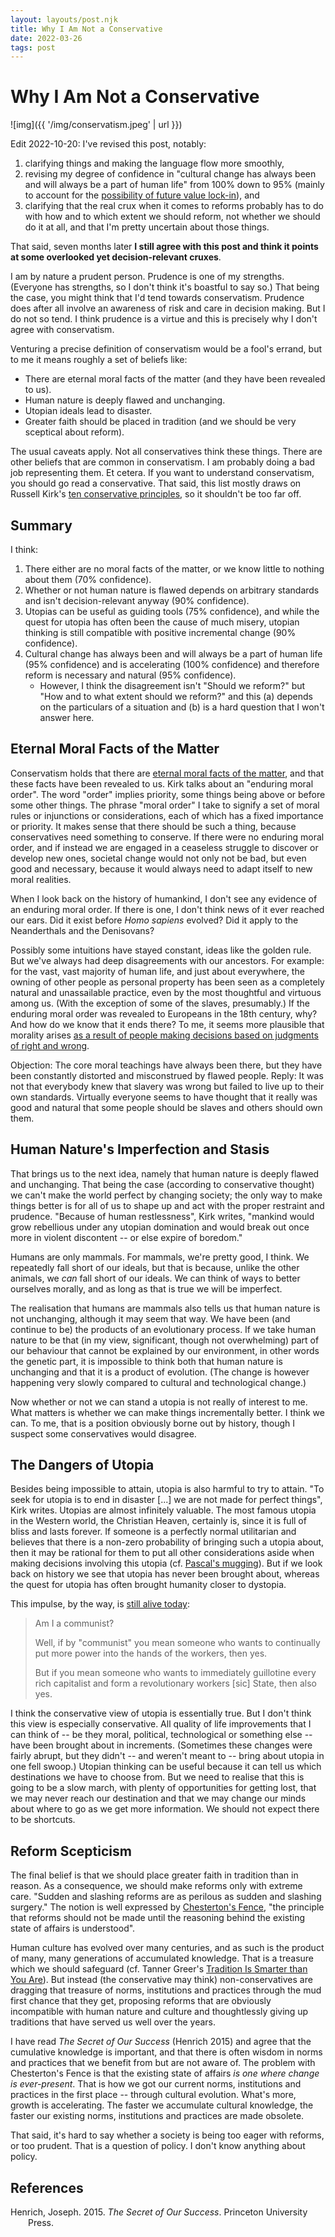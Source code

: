 ```yaml
---
layout: layouts/post.njk
title: Why I Am Not a Conservative
date: 2022-03-26
tags: post
---
```


# Why I Am Not a Conservative

![img]({{ '/img/conservatism.jpeg' | url }})

<div class="edit" id="org1ca336a">
<p>
Edit 2022-10-20: I've revised this post, notably:
</p>

<ol class="org-ol">
<li>clarifying things and making the language flow more smoothly,</li>
<li>revising my degree of confidence in "cultural change has always been and will always be a part of human life" from 100% down to 95% (mainly to account for the <a href="https://www.cold-takes.com/weak-point-in-most-important-century-lock-in/">possibility of future value lock-in</a>), and</li>
<li>clarifying that the real crux when it comes to reforms probably has to do with how and to which extent we should reform, not whether we should do it at all, and that I'm pretty uncertain about those things.</li>
</ol>

<p>
That said, seven months later <b>I still agree with this post and think it points at some overlooked yet decision-relevant cruxes</b>.
</p>

</div>

I am by nature a prudent person. Prudence is one of my strengths. (Everyone has strengths, so I don't think it's boastful to say so.) That being the case, you might think that I'd tend towards conservatism. Prudence does after all involve an awareness of risk and care in decision making. But I do not so tend. I think prudence is a virtue and this is precisely why I don't agree with conservatism.

Venturing a precise definition of conservatism would be a fool's errand, but to me it means roughly a set of beliefs like:

- There are eternal moral facts of the matter (and they have been revealed to us).
- Human nature is deeply flawed and unchanging.
- Utopian ideals lead to disaster.
- Greater faith should be placed in tradition (and we should be very sceptical about reform).

The usual caveats apply. Not all conservatives think these things. There are other beliefs that are common in conservatism. I am probably doing a bad job representing them. Et cetera. If you want to understand conservatism, you should go read a conservative. That said, this list mostly draws on Russell Kirk's [ten conservative principles](https://kirkcenter.org/conservatism/ten-conservative-principles/), so it shouldn't be too far off.

## Summary

I think:

1. There either are no moral facts of the matter, or we know little to nothing about them (70% confidence).
2. Whether or not human nature is flawed depends on arbitrary standards and isn't decision-relevant anyway (90% confidence).
3. Utopias can be useful as guiding tools (75% confidence), and while the quest for utopia has often been the cause of much misery, utopian thinking is still compatible with positive incremental change (90% confidence).
4. Cultural change has always been and will always be a part of human life (95% confidence) and is accelerating (100% confidence) and therefore reform is necessary and natural (95% confidence).
   - However, I think the disagreement isn't "Should we reform?" but "How and to what extent should we reform?" and this (a) depends on the particulars of a situation and (b) is a hard question that I won't answer here.

## Eternal Moral Facts of the Matter

Conservatism holds that there are [eternal moral facts of the matter](https://plato.stanford.edu/entries/moral-realism/), and that these facts have been revealed to us. Kirk talks about an "enduring moral order". The word "order" implies priority, some things being above or before some other things. The phrase "moral order" I take to signify a set of moral rules or injunctions or considerations, each of which has a fixed importance or priority. It makes sense that there should be such a thing, because conservatives need something to conserve. If there were no enduring moral order, and if instead we are engaged in a ceaseless struggle to discover or develop new ones, societal change would not only not be bad, but even good and necessary, because it would always need to adapt itself to new moral realities.

When I look back on the history of humankind, I don't see any evidence of an enduring moral order. If there is one, I don't think news of it ever reached our ears. Did it exist before _Homo sapiens_ evolved? Did it apply to the Neanderthals and the Denisovans?

Possibly some intuitions have stayed constant, ideas like the golden rule. But we've always had deep disagreements with our ancestors. For example: for the vast, vast majority of human life, and just about everywhere, the owning of other people as personal property has been seen as a completely natural and unassailable practice, even by the most thoughtful and virtuous among us. (With the exception of some of the slaves, presumably.) If the enduring moral order was revealed to Europeans in the 18th century, why? And how do we know that it ends there? To me, it seems more plausible that morality arises [as a result of people making decisions based on judgments of right and wrong](https://plato.stanford.edu/entries/constructivism-metaethics/).

Objection: The core moral teachings have always been there, but they have been constantly distorted and misconstrued by flawed people. Reply: It was not that everybody knew that slavery was wrong but failed to live up to their own standards. Virtually everyone seems to have thought that it really was good and natural that some people should be slaves and others should own them.

## Human Nature's Imperfection and Stasis

That brings us to the next idea, namely that human nature is deeply flawed and unchanging. That being the case (according to conservative thought) we can't make the world perfect by changing society; the only way to make things better is for all of us to shape up and act with the proper restraint and prudence. "Because of human restlessness", Kirk writes, "mankind would grow rebellious under any utopian domination and would break out once more in violent discontent -- or else expire of boredom."

Humans are only mammals. For mammals, we're pretty good, I think. We repeatedly fall short of our ideals, but that is because, unlike the other animals, we _can_ fall short of our ideals. We can think of ways to better ourselves morally, and as long as that is true we will be imperfect.

The realisation that humans are mammals also tells us that human nature is not unchanging, although it may seem that way. We have been (and continue to be) the products of an evolutionary process. If we take human nature to be that (in my view, significant, though not overwhelming) part of our behaviour that cannot be explained by our environment, in other words the genetic part, it is impossible to think both that human nature is unchanging and that it is a product of evolution. (The change is however happening very slowly compared to cultural and technological change.)

Now whether or not we can stand a utopia is not really of interest to me. What matters is whether we can make things incrementally better. I think we can. To me, that is a position obviously borne out by history, though I suspect some conservatives would disagree.

## The Dangers of Utopia

Besides being impossible to attain, utopia is also harmful to try to attain. "To seek for utopia is to end in disaster [...] we are not made for perfect things", Kirk writes. Utopias are almost infinitely valuable. The most famous utopia in the Western world, the Christian Heaven, certainly is, since it is full of bliss and lasts forever. If someone is a perfectly normal utilitarian and believes that there is a non-zero probability of bringing such a utopia about, then it may be rational for them to put all other considerations aside when making decisions involving this utopia (cf. [Pascal's mugging](https://www.lesswrong.com/tag/pascal-s-mugging)). But if we look back on history we see that utopia has never been brought about, whereas the quest for utopia has often brought humanity closer to dystopia.

This impulse, by the way, is [still alive today](https://nitter.net/existentialcoms/status/1505256759123841025):

> Am I a communist?
>
> Well, if by "communist" you mean someone who wants to continually put more power into the hands of the workers, then yes.
>
> But if you mean someone who wants to immediately guillotine every rich capitalist and form a revolutionary workers [sic] State, then also yes.

I think the conservative view of utopia is essentially true. But I don't think this view is especially conservative. All quality of life improvements that I can think of -- be they moral, political, technological or something else -- have been brought about in increments. (Sometimes these changes were fairly abrupt, but they didn't -- and weren't meant to -- bring about utopia in one fell swoop.) Utopian thinking can be useful because it can tell us which destinations we have to choose from. But we need to realise that this is going to be a slow march, with plenty of opportunities for getting lost, that we may never reach our destination and that we may change our minds about where to go as we get more information. We should not expect there to be shortcuts.

## Reform Scepticism

The final belief is that we should place greater faith in tradition than in reason. As a consequence, we should make reforms only with extreme care. "Sudden and slashing reforms are as perilous as sudden and slashing surgery." The notion is well expressed by [Chesterton's Fence](https://www.lesswrong.com/tag/chesterton-s-fence), "the principle that reforms should not be made until the reasoning behind the existing state of affairs is understood".

Human culture has evolved over many centuries, and as such is the product of many, many generations of accumulated knowledge. That is a treasure which we should safeguard (cf. Tanner Greer's [Tradition Is Smarter than You Are](https://scholars-stage.org/tradition-is-smarter-than-you-are/)). But instead (the conservative may think) non-conservatives are dragging that treasure of norms, institutions and practices through the mud first chance that they get, proposing reforms that are obviously incompatible with human nature and culture and thoughtlessly giving up traditions that have served us well over the years.

I have read _The Secret of Our Success_ (Henrich 2015) and agree that the cumulative knowledge is important, and that there is often wisdom in norms and practices that we benefit from but are not aware of. The problem with Chesterton's Fence is that the existing state of affairs _is one where change is ever-present_. That is how we got our current norms, institutions and practices in the first place -- through cultural evolution. What's more, growth is accelerating. The faster we accumulate cultural knowledge, the faster our existing norms, institutions and practices are made obsolete.

That said, it's hard to say whether a society is being too eager with reforms, or too prudent. That is a question of policy. I don't know anything about policy.

## References

<style>.csl-entry{text-indent: -2em; margin-left: 2em;}</style><div class="csl-bib-body">
  <div class="csl-entry">Henrich, Joseph. 2015. <i>The Secret of Our Success</i>. Princeton University Press.</div>
</div>
